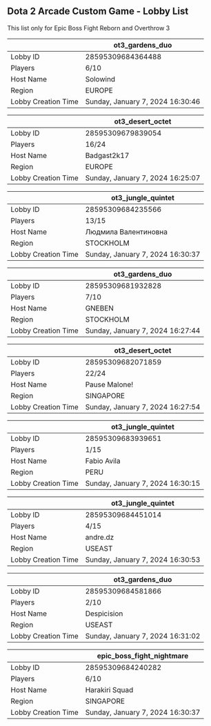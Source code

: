 ## Dota 2 Arcade Custom Game - Lobby List

This list only for Epic Boss Fight Reborn and Overthrow 3

|  | ot3_gardens_duo |
| ------ | ------ |
| Lobby ID | 28595309684364488 |
| Players | 6/10 |
| Host Name | Solowind |
| Region | EUROPE |
| Lobby Creation Time | Sunday, January 7, 2024 16:30:46 |


|  | ot3_desert_octet |
| ------ | ------ |
| Lobby ID | 28595309679839054 |
| Players | 16/24 |
| Host Name | Badgast2k17 |
| Region | EUROPE |
| Lobby Creation Time | Sunday, January 7, 2024 16:25:07 |


|  | ot3_jungle_quintet |
| ------ | ------ |
| Lobby ID | 28595309684235566 |
| Players | 13/15 |
| Host Name | Людмила Валентиновна |
| Region | STOCKHOLM |
| Lobby Creation Time | Sunday, January 7, 2024 16:30:37 |


|  | ot3_gardens_duo |
| ------ | ------ |
| Lobby ID | 28595309681932828 |
| Players | 7/10 |
| Host Name | GNEBEN |
| Region | STOCKHOLM |
| Lobby Creation Time | Sunday, January 7, 2024 16:27:44 |


|  | ot3_desert_octet |
| ------ | ------ |
| Lobby ID | 28595309682071859 |
| Players | 22/24 |
| Host Name | Pause Malone! |
| Region | SINGAPORE |
| Lobby Creation Time | Sunday, January 7, 2024 16:27:54 |


|  | ot3_jungle_quintet |
| ------ | ------ |
| Lobby ID | 28595309683939651 |
| Players | 1/15 |
| Host Name | Fabio Avila |
| Region | PERU |
| Lobby Creation Time | Sunday, January 7, 2024 16:30:15 |


|  | ot3_jungle_quintet |
| ------ | ------ |
| Lobby ID | 28595309684451014 |
| Players | 4/15 |
| Host Name | andre.dz |
| Region | USEAST |
| Lobby Creation Time | Sunday, January 7, 2024 16:30:53 |


|  | ot3_gardens_duo |
| ------ | ------ |
| Lobby ID | 28595309684581866 |
| Players | 2/10 |
| Host Name | Despicision |
| Region | USEAST |
| Lobby Creation Time | Sunday, January 7, 2024 16:31:02 |


|  | epic_boss_fight_nightmare |
| ------ | ------ |
| Lobby ID | 28595309684240282 |
| Players | 6/10 |
| Host Name | Harakiri Squad |
| Region | SINGAPORE |
| Lobby Creation Time | Sunday, January 7, 2024 16:30:37 |


